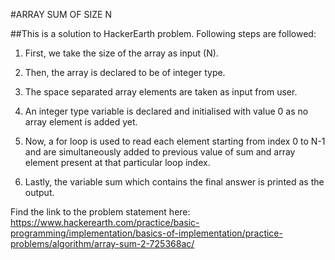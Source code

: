 #ARRAY SUM OF SIZE N

##This is a solution to HackerEarth problem. Following steps are followed:

1. First, we take the size of the array as input (N).

2. Then, the array is declared to be of integer type.

3. The space separated array elements are taken as input from user.

4. An integer type variable is declared and initialised with value 0 as no array element is added yet.

5. Now, a for loop is used to read each element starting from index 0 to N-1 and are simultaneously added to previous value of sum and array element present at that particular loop index.

6. Lastly, the variable sum which contains the final answer is printed as the output.

Find the link to the problem statement here: https://www.hackerearth.com/practice/basic-programming/implementation/basics-of-implementation/practice-problems/algorithm/array-sum-2-725368ac/
